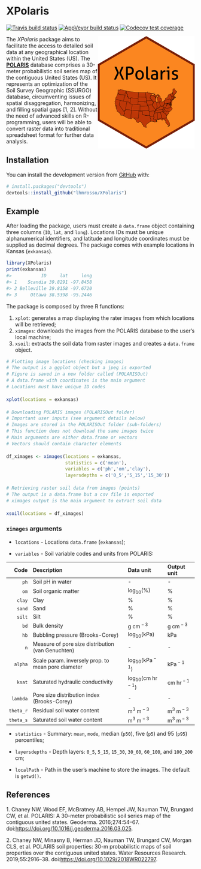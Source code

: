 
<!-- README.md is generated from README.Rmd. Please edit that file -->

# XPolaris

<!-- badges: start -->

[![Travis build
status](https://travis-ci.com/lhmrosso/XPolaris.svg?branch=master)](https://travis-ci.com/lhmrosso/XPolaris)
[![AppVeyor build
status](https://ci.appveyor.com/api/projects/status/github/lhmrosso/XPolaris?branch=master&svg=true)](https://ci.appveyor.com/project/lhmrosso/XPolaris)
[![Codecov test
coverage](https://codecov.io/gh/lhmrosso/XPolaris/branch/master/graph/badge.svg)](https://codecov.io/gh/lhmrosso/XPolaris?branch=master)
<!-- badges: end -->

<img src="man/figures/xpolaris.png" height="300" align="right"/>

The *XPolaris* package aims to facilitate the access to detailed soil
data at any geographical location within the United States (US). The
[**POLARIS**](http://hydrology.cee.duke.edu/POLARIS/) database comprises
a 30-meter probabilistic soil series map of the contiguous United States
(US). It represents an optimization of the Soil Survey Geographic
(SSURGO) database, circumventing issues of spatial disaggregation,
harmonizing, and filling spatial gaps \[1, 2\]. Without the need of
advanced skills on R-programming, users will be able to convert raster
data into traditional spreadsheet format for further data analysis.

## Installation

You can install the development version from
[GitHub](https://github.com/) with:

``` r
# install.packages("devtools")
devtools::install_github("lhmrosso/XPolaris")
```

## Example

After loading the package, users must create a `data.frame` object
containing three columns (`ID`, `lat`, and `long`). Locations IDs must
be unique alphanumerical identifiers, and latitude and longitude
coordinates must be supplied as decimal degrees. The package comes with
example locations in Kansas (`exkansas`).

``` r
library(XPolaris)
print(exkansas)
#>           ID     lat     long
#> 1    Scandia 39.8291 -97.8458
#> 2 Belleville 39.8158 -97.6720
#> 3     Ottawa 38.5398 -95.2446
```

The package is composed by three R functions:  
1) `xplot`: generates a map displaying the rater images from which
locations will be retrieved;  
2) `ximages`: downloads the images from the POLARIS database to the
user’s local machine;  
3) `xsoil`: extracts the soil data from raster images and creates a
`data.frame` object.

``` r
# Plotting image locations (checking images)
# The output is a ggplot object but a jpeg is exported
# Figure is saved in a new folder called (POLARISOut)
# A data.frame with coordinates is the main argument
# Locations must have unique ID codes

xplot(locations = exkansas)

# Downloading POLARIS images (POLARISOut folder)
# Important user inputs (see argument details below)
# Images are stored in the POLARISOut folder (sub-folders)
# This function does not download the same images twice
# Main arguments are either data.frame or vectors
# Vectors should contain character elements

df_ximages <- ximages(locations = exkansas,
                      statistics = c('mean'),
                      variables = c('ph','om','clay'),
                      layersdepths = c('0_5','5_15','15_30'))

# Retrieving raster soil data from images (points)
# The output is a data.frame but a csv file is exported
# ximages output is the main argument to extract soil data

xsoil(locations = df_ximages)
```

### `ximages` arguments

-   `locations` - Locations `data.frame` (`exkansas`);

-   `variables` - Soil variable codes and units from POLARIS:

|      Code | Description                                        | Data unit                              | Output unit                    |
|----------:|:---------------------------------------------------|:---------------------------------------|:-------------------------------|
|      `ph` | Soil pH in water                                   | \-                                     | \-                             |
|      `om` | Soil organic matter                                | log<sub>10</sub>(%)                    | %                              |
|    `clay` | Clay                                               | %                                      | %                              |
|    `sand` | Sand                                               | %                                      | %                              |
|    `silt` | Silt                                               | %                                      | %                              |
|      `bd` | Bulk density                                       | g cm<sup> − 3</sup>                    | g cm<sup> − 3</sup>            |
|      `hb` | Bubbling pressure (Brooks-Corey)                   | log<sub>10</sub>(kPa)                  | kPa                            |
|       `n` | Measure of pore size distribution (van Genuchten)  | \-                                     | \-                             |
|   `alpha` | Scale param. inversely prop. to mean pore diameter | log<sub>10</sub>(kPa<sup> − 1</sup>)   | kPa<sup> − 1</sup>             |
|    `ksat` | Saturated hydraulic conductivity                   | log<sub>10</sub>(cm hr<sup> − 1</sup>) | cm hr<sup> − 1</sup>           |
|  `lambda` | Pore size distribution index (Brooks-Corey)        | \-                                     | \-                             |
| `theta_r` | Residual soil water content                        | m<sup>3</sup> m<sup> − 3</sup>         | m<sup>3</sup> m<sup> − 3</sup> |
| `theta_s` | Saturated soil water content                       | m<sup>3</sup> m<sup> − 3</sup>         | m<sup>3</sup> m<sup> − 3</sup> |

-   `statistics` - Summary: `mean`, `mode`, median (`p50`), five (`p5`)
    and 95 (`p95`) percentiles;

-   `layersdepths` - Depth layers: `0_5`, `5_15`, `15_30`, `30_60`,
    `60_100`, and `100_200` cm;

-   `localPath` - Path in the user’s machine to store the images. The
    default is `getwd()`.

## References

<div id="refs" class="references csl-bib-body">

<div id="ref-Chan16" class="csl-entry">

1\. Chaney NW, Wood EF, McBratney AB, Hempel JW, Nauman TW, Brungard CW,
et al. POLARIS: A 30-meter probabilistic soil series map of the
contiguous united states. Geoderma. 2016;274:54–67.
doi:<https://doi.org/10.1016/j.geoderma.2016.03.025>.

</div>

<div id="ref-Chan19" class="csl-entry">

2\. Chaney NW, Minasny B, Herman JD, Nauman TW, Brungard CW, Morgan CLS,
et al. POLARIS soil properties: 30-m probabilistic maps of soil
properties over the contiguous united states. Water Resources Research.
2019;55:2916–38. doi:<https://doi.org/10.1029/2018WR022797>.

</div>

</div>
